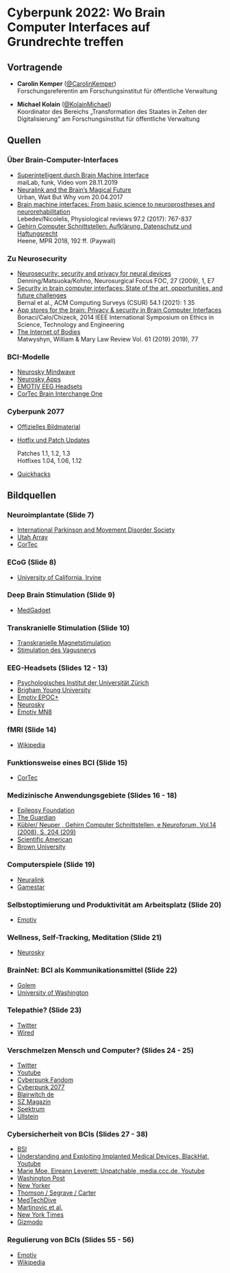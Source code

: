 # Cyberpunk 2022: Wo Brain Computer Interfaces auf Grundrechte treffen

## Vortragende

- **Carolin Kemper** ([@CarolinKemper](https://twitter.com/carolinkemper "Twitter Profil"))  
Forschungsreferentin am Forschungsinstitut
für öffentliche Verwaltung

- **Michael Kolain** ([@KolainMichael](https://twitter.com/kolainmichael "Twitter Profil"))  
Koordinator des Bereichs „Transformation des
Staates in Zeiten der Digitalisierung“ am
Forschungsinstitut für öffentliche Verwaltung

## Quellen

### Über Brain-Computer-Interfaces
- [Superintelligent durch Brain Machine Interface](https://www.funk.net/channel/mailab-996/superintelligent-durch-brain-machine-interface-1645723)  
maiLab, funk, Video vom 28.11.2019
- [Neuralink and the Brain’s Magical Future](https://waitbutwhy.com/2017/04/neuralink.html)  
Urban, Wait But Why vom 20.04.2017
- [Brain machine interfaces: From basic science to neuroprostheses and neurorehabilitation](https://doi.org/10.1152/physrev.00027.2016)  
Lebedev/Nicolelis, Physiological reviews 97.2 (2017): 767-837
- [Gehirn Computer Schnittstellen: Aufklärung, Datenschutz und Haftungsrecht](https://beck-online.beck.de/Dokument?vpath=bibdata%2Fzeits%2Fmpr%2F2018%2Fcont%2Fmpr.2018.192.1.htm&pos=1&hlwords=on&lasthit=True)  
Heene, MPR 2018, 192 ff. (Paywall)

### Zu Neurosecurity
- [Neurosecurity: security and privacy for neural devices](https://doi.org/10.3171/2009.4.FOCUS0985)  
Denning/Matsuoka/Kohno, Neurosurgical Focus FOC, 27 (2009), 1, E7
- [Security in brain computer interfaces: State of the art, opportunities, and future challenges](https://arxiv.org/abs/1908.03536)  
Bernal et al., ACM Computing Surveys (CSUR) 54.1 (2021): 1 35
- [App stores for the brain: Privacy & security in Brain Computer Interfaces](https://papers.ssrn.com/sol3/papers.cfm?abstract_id=2788104)  
Bonaci/Calo/Chizeck, 2014 IEEE International Symposium on Ethics in Science, Technology and Engineering
- [The Internet of Bodies](https://papers.ssrn.com/sol3/papers.cfm?abstract_id=3452891)  
Matwyshyn, William & Mary Law Review Vol. 61 (2019) 2019), 77

### BCI-Modelle
- [Neurosky Mindwave](https://store.neurosky.com/pages/mindwave)
- [Neurosky Apps](https://store.neurosky.com/collections/apps)
- [EMOTIV EEG Headsets](https://www.emotiv.com/workplace-wellness-safety-and-productivity-mn8)
- [CorTec Brain Interchange One](https://www.cortec-neuro.com/products-and-services/brain-interchange-one/)

### Cyberpunk 2077
- [Offizielles Bildmaterial](https://www.cyberpunk.net/us/de/)
- [Hotfix und Patch Updates](https://www.cyberpunk.net/de/news/) 

    Patches 1.1, 1.2, 1.3  
    Hotfixes 1.04, 1.06, 1.12
- [Quickhacks](https://cyberpunk.fandom.com/wiki/Quickhacks_(Cyberpunk_2077))

## Bildquellen
### Neuroimplantate (Slide 7)
- [International Parkinson and Movement Disorder Society](https://www.mdsabstracts.org/abstract/effectiveness-and-micro-electrodes-findings-of-deep-brain-stimulation-of-the-stn-via-a-parietal-approach-in-post-infectious-previously-implanted-parkinsons-patients)
- [Utah Array](https://www.brainlatam.com/manufacturers/microelectrodes/utah-array-335)
- [CorTec](https://www.cortec-neuro.com/products-and-services/brain-interchange-one)
### ECoG (Slide 8)
- [University of California, Irvine](http://bme240.eng.uci.edu/students/10s/kingce/Defining_Epileptogenic_Zones_Using_ECoG/Home.html)

### Deep Brain Stimulation (Slide 9)
- [MedGadget](https://www.medgadget.com/2018/10/global-deep-brain-stimulation-devices-market-average-growth-rate-is-11-8-in-the-last-several-years.html)

### Transkranielle Stimulation (Slide 10)
- [Transkranielle Magnetstimulation](https://leben-mit-depression.de/transkranielle-magnetstimulation/)
- [Stimulation des Vagusnervs](https://spectrum.ieee.org/earbuds-electrically-stimulate-the-nervous-system-to-treat-rheumatoid-arthritis)

### EEG-Headsets (Slides 12 - 13)
- [Psychologisches Institut der Universität Zürich](https://www.psychologie.uzh.ch/de/bereiche/ehem/plasti/Labor.html)
- [Brigham Young University](https://cogneuro.byu.edu/faq)
- [Emotiv EPOC+](https://www.amazon.de/Emotiv-EPOC-Mobiles-Kanal-Headset/dp/B07SRYY8ZX)
- [Neurosky](https://www.pinterest.de/pin/84724036717467971/)
- [Emotiv MN8](https://d2z0k1elb7rxgj.cloudfront.net/uploads/2019/10/Tan-MN8.jpg)

### fMRI (Slide 14)
- [Wikipedia](https://de.wikipedia.org/wiki/Funktionelle_Magnetresonanztomographie#/media/Datei:Aktivitaethinten.jpg)

### Funktionsweise eines BCI (Slide 15)
- [CorTec](https://www.cortec-neuro.com/products-and-services/active-implant-technology/brain-interchange-technology/5)

### Medizinische Anwendungsgebiete (Slides 16 - 18)
- [Epilepsy Foundation](https://www.epilepsy.com/learn/diagnosis/looking-brain/spect)
- [The Guardian](https://www.theguardian.com/science/2019/jul/30/neuroscientists-decode-brain-speech-signals-into-actual-sentences)
- [Kübler/ Neuper , Gehirn Computer Schnittstellen, e Neuroforum, Vol.14 (2008), S. 204 (209)](https://doi.org/10.1515/nf-2008-0205)
- [Scientific American](https://www.scientificamerican.com/article/scientists-take-a-step-toward-decoding-speech-from-the-brain)
- [Brown University](https://news.brown.edu/articles/2012/05/braingate2)

### Computerspiele (Slide 19)
- [Neuralink](https://www.youtube.com/watch?v=rsCul1sp4hQ)
- [Gamestar](https://www.gamestar.de/artikel/gabe-newell-pc-gehirn-schnittstellen,3366390.html)

### Selbstoptimierung und Produktivität am Arbeitsplatz (Slide 20)
- [Emotiv](https://www.emotiv.com/workplace-wellness-safety-and-productivity-mn8/)

### Wellness, Self-Tracking, Meditation (Slide 21)
- [Neurosky](https://store.neurosky.com/collections/apps)

### BrainNet: BCI als Kommunikationsmittel (Slide 22)
- [Golem](https://www.golem.de/news/brain-to-brain-interface-mensch-steuert-anderen-mit-gedanken-fern-1308-101246.html)
- [University of Washington](https://www.washington.edu/news/2013/08/27/researcher-controls-colleagues-motions-in-1st-human-brain-to-brain-interface/)

### Telepathie? (Slide 23)
- [Twitter](https://twitter.com/elonmusk/status/1299512615001964544)
- [Wired](https://www.wired.com/2009/05/pentagon-preps-soldier-telepathy-push/)

### Verschmelzen Mensch und Computer? (Slides 24 - 25)
- [Twitter](https://twitter.com/elonmusk/status/1281121339584114691)
- [Youtube](https://www.youtube.com/watch?v=4fGYT-glICA)
- [Cyberpunk Fandom](https://cyberpunk.fandom.com/wiki/Relic)
- [Cyberpunk 2077](https://cdn-l-cyberpunk.cdprojektred.com/wallpapers/1080p/You_look_like_youve_seen_a_ghost-en.jpg)
- [Blairwitch de](https://www.blairwitch.de/news/transcendence-deutscher-trailer-johnny-depp-55319/)
- [SZ Magazin](https://sz-magazin.sueddeutsche.de/sagen-sie-jetzt-nichts/markus-gabriel-interview-89829)
- [Spektrum](https://www.spektrum.de/magazin/philosophie-des-geistes-das-leib-seele-problem/1373785)
- [Ullstein](https://www.ullstein-buchverlage.de/nc/buch/details/der-sinn-des-denkens-9783548061207.html)

### Cybersicherheit von BCIs (Slides 27 - 38)
- [BSI](https://www.bsi.bund.de/SharedDocs/Downloads/DE/BSI/DigitaleGesellschaft/ManiMed_Abschlussbericht.html)
- [Understanding and Exploiting Implanted Medical Devices, BlackHat, Youtube](https://www.youtube.com/watch?v=l9XskAF-1Lc)
- [Marie Moe, Eireann Leverett: Unpatchable, media.ccc.de, Youtube](https://www.youtube.com/watch?v=O7b1udukTIA)
- [Washington Post](https://www.washingtonpost.com/news/the-switch/wp/2013/10/21/yes-terrorists-could-have-hacked-dick-cheneys-heart/)
- [New Yorker](https://www.newyorker.com/magazine/2021/04/26/do-brain-implants-change-your-identity)
- [Thomson / Segrave / Carter](https://link.springer.com/article/10.1007/s12152-019-09419-2)
- [MedTechDive](https://www.medtechdive.com/news/cyber-attacks-security-medical-devices-kevin-fu-advamed/607483/)
- [Martinovic et al.](https://www.usenix.org/conference/usenixsecurity12/technical-sessions/presentation/martinovic)
- [New York Times](https://www.nytimes.com/2019/12/16/us/strobe-attack-epilepsy.html)
- [Gizmodo](https://gizmodo.com/hackers-attack-epileptics-forum-with-snow-crash-like-se-373768)

### Regulierung von BCIs (Slides 55 - 56)
- [Emotiv](https://www.emotiv.com/product/emotiv-epoc-x-14-channel-mobile-brainwear/)
- [Wikipedia](https://de.wikipedia.org/wiki/Neuralink#/media/Datei:Elon_Musk_presenting_the_Neuralink_master_plan.jpg)
